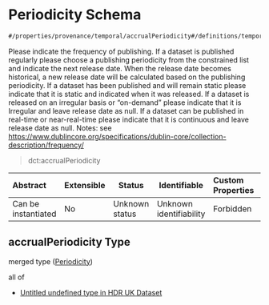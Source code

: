 # Periodicity Schema

```txt
#/properties/provenance/temporal/accrualPeriodicity#/definitions/temporal/properties/accrualPeriodicity
```

Please indicate the frequency of publishing. If a dataset is published regularly please choose a publishing periodicity from the constrained list and indicate the next release date. When the release date becomes historical, a new release date will be calculated based on the publishing periodicity. If a dataset has been published and will remain static please indicate that it is static and indicated when it was released. If a dataset is released on an irregular basis or “on-demand” please indicate that it is Irregular and leave release date as null. If a dataset can be published in real-time or near-real-time please indicate that it is continuous and leave release date as null. Notes: see <https://www.dublincore.org/specifications/dublin-core/collection-description/frequency/>


> dct:accrualPeriodicity
>

| Abstract            | Extensible | Status         | Identifiable            | Custom Properties | Additional Properties | Access Restrictions | Defined In                                                                                         |
| :------------------ | ---------- | -------------- | ----------------------- | :---------------- | --------------------- | ------------------- | -------------------------------------------------------------------------------------------------- |
| Can be instantiated | No         | Unknown status | Unknown identifiability | Forbidden         | Allowed               | none                | [dataset.schema.json\*](../../../schema/dataset/latest/dataset.schema.json "open original schema") |

## accrualPeriodicity Type

merged type ([Periodicity](dataset-definitions-temporal-properties-periodicity.md))

all of

-   [Untitled undefined type in HDR UK Dataset](dataset-definitions-temporal-properties-periodicity-allof-0.md "check type definition")
